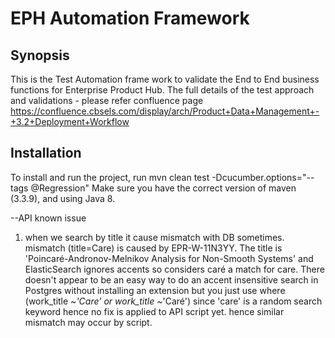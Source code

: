 # EPH Automation Framework

## Synopsis
This is the Test Automation frame work to validate the End to End business functions for Enterprise Product Hub.
The full details of the test approach and validations - please refer confluence page  https://confluence.cbsels.com/display/arch/Product+Data+Management+-+3.2+Deployment+Workflow

## Installation
To install and run the project, run 
    mvn clean test -Dcucumber.options="--tags @Regression"
Make sure you have the correct version of maven \(3.3.9\), and  using Java 8.


--API known issue
1.  when we search by title it cause mismatch with DB sometimes.
mismatch (title=Care) is caused by EPR-W-11N3YY.
The title is 'Poincaré-Andronov-Melnikov Analysis for Non-Smooth Systems'
and ElasticSearch ignores accents so considers caré a match for care.
There doesn't appear to be an easy way to do an accent insensitive search in Postgres
without installing an extension
but you just use where (work_title ~*'Care' or work_title ~*'Caré')
since 'care' is a random search keyword hence no fix is applied to API script yet.
hence similar mismatch may occur by script.